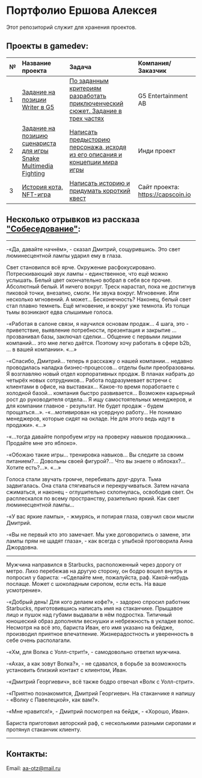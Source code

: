 # Портфолио Ершова Алексея

Этот репозиторий служит для хранения проектов.

## Проекты в gamedev:

| № |Название проекта | Задача | Компания/Заказчик | 
| :-- | :---------------------- | :---------------------- |:---------------------- | 
| 1 | [Задание на позиции Writer в G5](Портфолио/Тестовое_задание_G5_Ершов_Алексей.pdf) | [По заданным критериям разработать приключенческий сюжет. Задание в трех частях](Портфолио/Тестовое_задание_Writers_G5_Entertainment.pdf) | G5 Entertainment AB |
| 2 | [Задание на позицию сценариста для игры Snake Multimedia Fighting](Портфолио/Тестовое_задание_сценарист_VR_игра_Ершов_Алексей.pdf) | [Написать предысторию персонажа, исходя из его описания и концепции мира игры](Портфолио/Задание_и_Концепт_игры_Snake_Multimedia_Fighting.pdf) | Инди проект |
| 3 |[История кота, NFT-игра](Портфолио/История_Кота_Ершов_Алексей.pdf) | [Написать историю и придумать короткий квест](Портфолио/ТЗ_для_писателей_NFT_игра_про_кота.pdf) | Сайт проекта: https://capscoin.io |
## Несколько отрывков из рассказа ["Собеседование"](Портфолио/Собеседование_Ершов_Алексей.pdf):
***
-«Да, давайте начнём», - сказал Дмитрий, сощурившись. Это свет люминесцентной лампы ударил ему в глаза.

Свет становился всё ярче. Окружение расфокусировано. Потрескивающий звук лампы - единственное, что ещё можно услышать. Белый цвет окончательно вобрал в себя все прочие. Абсолютный белый. И ничего вокруг. Треск нарастал, пока не достигнув пиковой точки, внезапно, смолк. Ни звука вокруг. Мгновение. Или несколько мгновений. А может... Бесконечность? Наконец, белый свет стал плавно темнеть. Ещё мгновение, и вокруг уже темнота. 
Из толщи тьмы возникают едва слышимые голоса.

-«Работая в салоне связи, я научился основам продаж…  4 шага, это - приветствие, выявление потребности, презентация и закрытие …  прозванивал базы, заключал сделки… Общение с первыми лицами компаний… это мне легко даётся. Поэтому хочу работать в сфере b2b, … в вашей компании».
«...»

-«Спасибо, Дмитрий… теперь я расскажу о нашей компании…  недавно проводилась наладка бизнес-процессов… отделы были преобразованы. Я возглавляю новый отдел корпоративных продаж. В планах набрать до четырёх новых сотрудников… Работа подразумевает встречи с клиентами в офисе, на выставках… Какое-то время поработаете с холодной базой... компания быстро развивается… Возможен карьерный рост до руководителя отдела… Я ищу самостоятельных менеджеров, и для компании главное - результат. Не будет продаж - будем прощаться...».
-«...мотивирован на усердную работу… Не понимаю менеджеров, которые сидят на окладе. Не для этого ведь идут в продажи».
«...»

-«...тогда давайте попробуем игру на проверку навыков продажника… Продайте мне это яблоко».

-«Обожаю такие игры… тренировка навыков… Вы следите за своим питанием?... Довольны своей фигурой?... Что вы знаете о яблоках?... Хотите есть?...».
«...»

Голоса стали звучать громче, перебивать друг-друга. Тьма задвигалась. Она стала стягиваться и перекручиваться. Затем начала сжиматься, и наконец - оглушительно схлопнулась, освободив свет. Он расплескался по всему пространству, разительно яркий. Как свет люминесцентной лампы... 

-«У вас яркие лампы», - жмурясь, и потирая глаза, озвучил свои мысли Дмитрий.

-«Вы не первый кто это замечает. Мы уже договорились о замене, эти лампы прям не щадят глаза», - как всегда с улыбкой проговорила Анна Джордовна. 
***
Мужчина направился в Starbucks, расположенный через дорогу от метро. Лихо перебежав на другую сторону, он бодро вошел внутрь и попросил у бариста:
-«Сделайте мне, пожалуйста, раф. Какой-нибудь послаще. Может с шоколадным сиропом, если есть. На ваше усмотрение».

-«Добрый день! Для кого делаем кофе?», - задорно спросил работник Starbucks, приготовившись написать имя на стаканчике. Прыщавое лицо и пушок над губами выдавали в нём подростка. Типичный юношеский образ дополняли веснушки и небрежность в укладке волос. Несмотря на всё это, бариста Иван, его имя указано на бейдже, производил приятное впечатление. Жизнерадостность и уверенность в себе очень располагали.

-«Хм, для Волка с Уолл-стрит!», - самодовольно ответил мужчина. 

-«Ахах, а как зовут Волка?», - не сдавался, в борьбе за возможность установить близкий контакт с клиентом, Иван.

-«Дмитрий Георгиевич», всё также бодро отвечал «Волк с Уолл-стрит».

-«Приятно познакомится, Дмитрий Георгиевич. На стаканчике я напишу - «Волку с Павелецкой», как вам?».

-«Мне нравится!», - Дмитрий посмотрел на бейдж, - «Хорошо, Иван».

Бариста приготовил авторский раф, с несколькими разными сиропами и протянул стаканчик клиенту.
***

## Контакты:
Email: aa-otz@mail.ru
